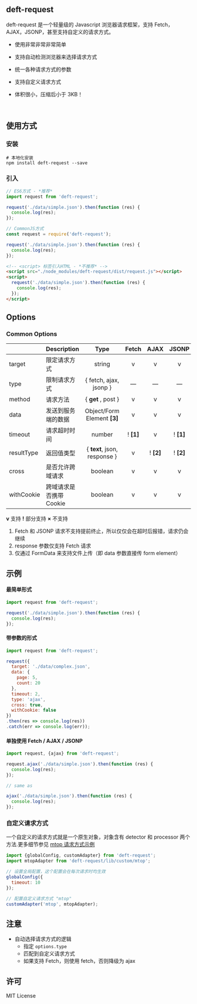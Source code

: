 ## deft-request
deft-request 是一个轻量级的 Javascript 浏览器请求框架，支持 Fetch，AJAX，JSONP，甚至支持自定义的请求方式。

- 使用非常非常非常简单

- 支持自动检测浏览器来选择请求方式

- 统一各种请求方式的参数

- 支持自定义请求方式

- 体积很小，压缩后小于 3KB！

  ​


## 使用方式

### 安装

```shell
# 本地化安装
npm install deft-request --save
```



### 引入

```javascript
// ES6方式 - *推荐*
import request from 'deft-request';

request('./data/simple.json').then(function (res) {
  console.log(res);
});
```

```javascript
// CommonJS方式
const request = require('deft-request');

request('./data/simple.json').then(function (res) {
  console.log(res);
});
```

```html
<!-- <script> 标签引入HTML - *不推荐* -->
<script src="./node_modules/deft-request/dist/request.js"></script>
<script>
  request('./data/simple.json').then(function (res) {
    console.log(res);
  });
</script>
```



## Options

### Common Options

|            | Description                           |             Type             |   Fetch   |   AJAX    |   JSONP   |
| ---------- | :------------------------------------ | :--------------------------: | :-------: | :-------: | :-------: |
| target     | 限定请求方式                           |            string            |     v     |     v     |     v     |
| type       | 限制请求方式                 |    { fetch, ajax, jsonp }    |     —     |     —     |     —     |
| method     | 请求方法                        |      { **get** , post }      |     v     |     v     |     v     |
| data       | 发送到服务端的数据               | Object/Form Element **[3]**  |     v     |     v     |     v     |
| timeout    | 请求超时时间 |            number            | ! **[1]** |     v     | ! **[1]** |
| resultType | 返回值类型                    | { **text**, json, response } |     v     | ! **[2]** | ! **[2]** |
| cross      | 是否允许跨域请求              |           boolean            |     v     |     v     |     v     |
| withCookie | 跨域请求是否携带 Cookie |           boolean            |     v     |     v     |     v     |

**v**  支持      **!** 部分支持      **×** 不支持

1. Fetch 和 JSONP 请求不支持提前终止，所以仅仅会在超时后报错，请求仍会继续
2. response 参数仅支持 Fetch 请求
3. 仅通过 FormData 来支持文件上传（即 data 参数直接传 form element）


## 示例

#### 最简单形式

```javascript
import request from 'deft-request';

request('./data/simple.json').then(function (res) {
  console.log(res);
});
```



#### 带参数的形式

```javascript
import request from 'deft-request';

request({
  target: './data/complex.json',
  data: {
    page: 5,
    count: 20
  },
  timeout: 2, 
  type: 'ajax',
  cross: true,
  withCookie: false
})
.then(res => console.log(res))
.catch(err => console.log(err));
```



#### 单独使用 Fetch / AJAX / JSONP

```javascript
import request, {ajax} from 'deft-request';

request.ajax('./data/simple.json').then(function (res) {
  console.log(res);
});

// same as

ajax('./data/simple.json').then(function (res) {
  console.log(res);
});
```



### 自定义请求方式

一个自定义的请求方式就是一个原生对象，对象含有 detector 和 processor 两个方法.更多细节参见 [mtop 请求方式示例](https://github.com/Joker-Jelly/deft-request/blob/master/lib/custom/mtop.js)

```javascript
import {globalConfig, customAdapter} from 'deft-request';
import mtopAdapter from 'deft-request/lib/custom/mtop';

// 设置全局配置，这个配置会在每次请求时均生效
globalConfig({
  timeout: 10
});

// 配置自定义请求方式 "mtop"
customAdapter('mtop', mtopAdapter);
```



## 注意

- 自动选择请求方式的逻辑
  - 指定 `options.type`
  - 匹配到自定义请求方式
  - 如果支持 Fetch，则使用 fetch，否则降级为 ajax



## 许可

MIT License